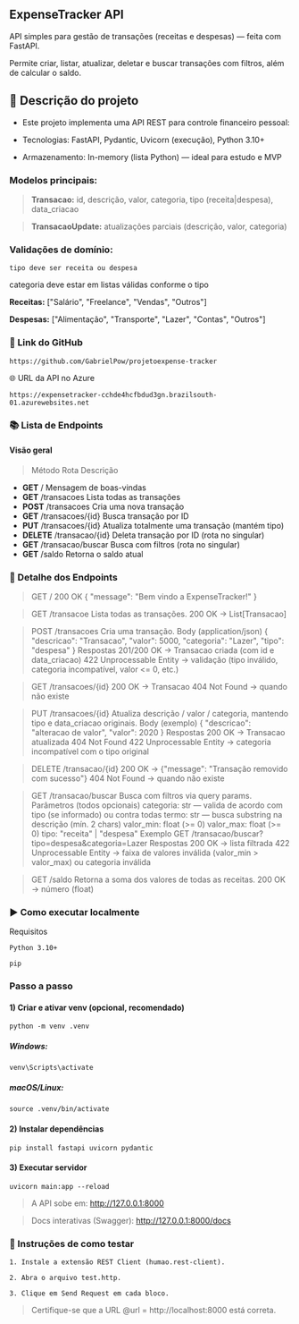 ## ExpenseTracker API

API simples para gestão de transações (receitas e despesas) — feita com FastAPI.

Permite criar, listar, atualizar, deletar e buscar transações com filtros, além de calcular o saldo.

## 📌 Descrição do projeto

- Este projeto implementa uma API REST para controle financeiro pessoal:

- Tecnologias: FastAPI, Pydantic, Uvicorn (execução), Python 3.10+

- Armazenamento: In-memory (lista Python) — ideal para estudo e MVP

### Modelos principais:

>**Transacao:** id, descrição, valor, categoria, tipo (receita|despesa), data_criacao

>**TransacaoUpdate:** atualizações parciais (descrição, valor, categoria)

### Validações de domínio:

`tipo deve ser receita ou despesa`

categoria deve estar em listas válidas conforme o tipo

**Receitas:** ["Salário", "Freelance", "Vendas", "Outros"]

**Despesas:** ["Alimentação", "Transporte", "Lazer", "Contas", "Outros"]

### 🔗 Link do GitHub

    https://github.com/GabrielPow/projetoexpense-tracker

🌐 URL da API no Azure

    https://expensetracker-cchde4hcfbdud3gn.brazilsouth-01.azurewebsites.net

### 📚 Lista de Endpoints

#### Visão geral
> Método	Rota	Descrição
- **GET**	/	Mensagem de boas-vindas
- **GET**	/transacoes	Lista todas as transações
- **POST**	/transacoes	Cria uma nova transação
- **GET**	/transacoes/{id}	Busca transação por ID
- **PUT**	/transacoes/{id}	Atualiza totalmente uma transação (mantém tipo)
- **DELETE**	/transacao/{id}	Deleta transação por ID (rota no singular)
- **GET**	/transacao/buscar	Busca com filtros (rota no singular)
- **GET**	/saldo	Retorna o saldo atual


### 🔎 Detalhe dos Endpoints
> GET /
200 OK
{ "message": "Bem vindo a ExpenseTracker!" }

>GET /transacoe
Lista todas as transações.
200 OK → List[Transacao]

>POST /transacoes
Cria uma transação.
Body (application/json)
{
  "descricao": "Transacao",
  "valor": 5000,
  "categoria": "Lazer",
  "tipo": "despesa"
}
Respostas
201/200 OK → Transacao criada (com id e data_criacao)
422 Unprocessable Entity → validação (tipo inválido, categoria incompatível, valor <= 0, etc.)

>GET /transacoes/{id}
200 OK → Transacao
404 Not Found → quando não existe

>PUT /transacoes/{id}
Atualiza descrição / valor / categoria, mantendo tipo e data_criacao originais.
Body (exemplo)
{
  "descricao": "alteracao de valor",
  "valor": 2020
}
Respostas
200 OK → Transacao atualizada
404 Not Found
422 Unprocessable Entity → categoria incompatível com o tipo original

>DELETE /transacao/{id}
200 OK → {"message": "Transação removido com sucesso"}
404 Not Found → quando não existe

>GET /transacao/buscar
Busca com filtros via query params.
Parâmetros (todos opcionais)
categoria: str — valida de acordo com tipo (se informado) ou contra todas
termo: str — busca substring na descrição (mín. 2 chars)
valor_min: float (>= 0)
valor_max: float (>= 0)
tipo: "receita" | "despesa"
Exemplo
GET /transacao/buscar?tipo=despesa&categoria=Lazer
Respostas
200 OK → lista filtrada
422 Unprocessable Entity → faixa de valores inválida (valor_min > valor_max) ou categoria inválida

>GET /saldo
Retorna a soma dos valores de todas as receitas.
200 OK → número (float)

### ▶️ Como executar localmente
Requisitos

    Python 3.10+

    pip

### Passo a passo
#### 1) Criar e ativar venv (opcional, recomendado)
    python -m venv .venv
##### Windows:
    venv\Scripts\activate
##### macOS/Linux:
    source .venv/bin/activate

#### 2) Instalar dependências   
    pip install fastapi uvicorn pydantic

#### 3) Executar servidor
    uvicorn main:app --reload

>A API sobe em: http://127.0.0.1:8000

>Docs interativas (Swagger): http://127.0.0.1:8000/docs


### 🧪 Instruções de como testar

    1. Instale a extensão REST Client (humao.rest-client).

    2. Abra o arquivo test.http.
    
    3. Clique em Send Request em cada bloco.

>Certifique-se que a URL @url = http://localhost:8000 está correta.
